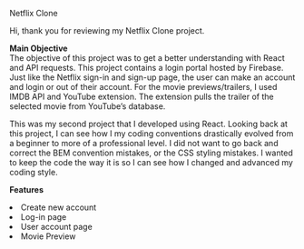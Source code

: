 Netflix Clone

Hi, thank you for reviewing my Netflix Clone project. 

<b>Main Objective</b></br>
The objective of this project was to get a better understanding with React and API requests. This project contains a login portal hosted by Firebase. Just like the Netflix sign-in and sign-up page, the user can make an account and login or out of their account. For the movie previews/trailers, I used IMDB API and YouTube extension. The extension pulls the trailer of the selected movie from YouTube’s database. 

This was my second project that I developed using React. Looking back at this project, I can see how I my coding conventions drastically evolved from a beginner to more of a professional level. I did not want to go back and correct the BEM convention mistakes, or the CSS styling mistakes. I wanted to keep the code the way it is so I can see how I changed and advanced my coding style. 

<b>Features</b>
<li>Create new account</li>
<li>Log-in page</li>
<li>User account page</li>
<li>Movie Preview</li>
